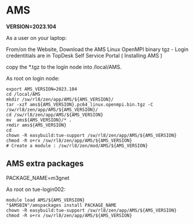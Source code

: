 # AMS

**VERSION=2023.104**

As a user on your laptop:

From/on the Website, Download the AMS Linux OpenMPI binary tgz - Login credentitials are in TopDesk Self Service Portal ( Installing AMS )

copy the *.tgz to the login node into /local/AMS.

As root on login node:

```shell
export AMS_VERSION=2023.104
cd /local/AMS
mkdir /sw/rl8/zen/app/AMS/${AMS_VERSION}/
tar -xzf ams${AMS_VERSION}.pc64_linux.openmpi.bin.tgz -C /sw/rl8/zen/app/AMS/${AMS_VERSION}/
cd /sw/rl8/zen/app/AMS/${AMS_VERSION}
mv  ams${AMS_VERSION}/* .
rmdir ams${AMS_VERSION}
cd
chown -R easybuild:tue-support /sw/rl8/zen/app/AMS/${AMS_VERSION}
chmod -R o+rx /sw/rl8/zen/app/AMS/${AMS_VERSION}
# Create a module : /sw/rl8/zen/mod/AMS/${AMS_VERSION}
```

## AMS extra packages

PACKAGE_NAME=m3gnet

As root on tue-login002:

```shell
module load AMS/${AMS_VERSION}
"$AMSBIN"/amspackages install PACKAGE_NAME
chown -R easybuild:tue-support /sw/rl8/zen/app/AMS/${AMS_VERSION}
chmod -R o+rx /sw/rl8/zen/app/AMS/${AMS_VERSION}
```
